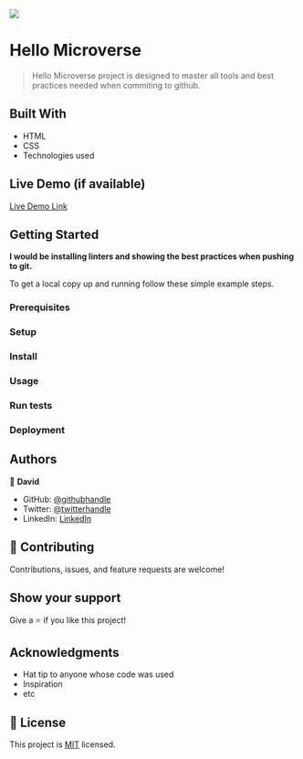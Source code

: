 ![](https://img.shields.io/badge/Microverse-blueviolet)

# Hello Microverse

> Hello Microverse project is designed to master all tools and best practices needed when commiting to github.


## Built With

- HTML
- CSS
- Technologies used

## Live Demo (if available)

[Live Demo Link](https://livedemo.com)


## Getting Started

**I would be installing linters and showing the best practices when pushing to git.**



To get a local copy up and running follow these simple example steps.

### Prerequisites

### Setup

### Install

### Usage

### Run tests

### Deployment



## Authors

👤 **David**

- GitHub: [@githubhandle](https://github.com/davidobi)
- Twitter: [@twitterhandle](https://twitter.com/realdavidobi)
- LinkedIn: [LinkedIn](https://www.linkedin.com/in/realdavidobi/)


## 🤝 Contributing

Contributions, issues, and feature requests are welcome!



## Show your support

Give a ⭐️ if you like this project!

## Acknowledgments

- Hat tip to anyone whose code was used
- Inspiration
- etc

## 📝 License

This project is [MIT](./MIT.md) licensed.
